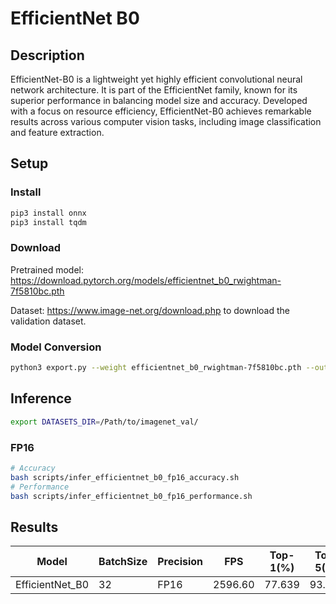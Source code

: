 # EfficientNet B0

## Description

EfficientNet-B0 is a lightweight yet highly efficient convolutional neural network architecture. It is part of the EfficientNet family, known for its superior performance in balancing model size and accuracy. Developed with a focus on resource efficiency, EfficientNet-B0 achieves remarkable results across various computer vision tasks, including image classification and feature extraction.

## Setup

### Install

```bash
pip3 install onnx
pip3 install tqdm
```

### Download

Pretrained model: <https://download.pytorch.org/models/efficientnet_b0_rwightman-7f5810bc.pth>

Dataset: <https://www.image-net.org/download.php> to download the validation dataset.

### Model Conversion

```bash
python3 export.py --weight efficientnet_b0_rwightman-7f5810bc.pth --output efficientnet_b0.onnx
```

## Inference

```bash
export DATASETS_DIR=/Path/to/imagenet_val/
```

### FP16

```bash
# Accuracy
bash scripts/infer_efficientnet_b0_fp16_accuracy.sh
# Performance
bash scripts/infer_efficientnet_b0_fp16_performance.sh
```

## Results

Model           |BatchSize  |Precision |FPS       |Top-1(%)  |Top-5(%)
----------------|-----------|----------|----------|----------|--------
EfficientNet_B0 |    32     |   FP16   | 2596.60  |  77.639  | 93.540
